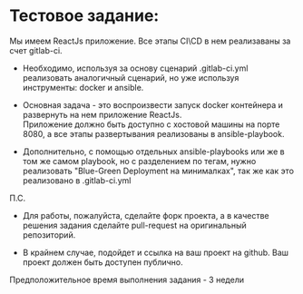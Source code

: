# Тестовое задание:

Мы имеем ReactJs приложение. Все этапы CI\CD в нем реализаваны за счет gitlab-ci.  
+ Необходимо, используя за основу сценарий .gitlab-ci.yml реализовать аналогичный сценарий, но уже используя инструменты:
docker и ansible.  

+ Основная задача - это воспроизвести запуск docker контейнера и развернуть на нем приложение ReactJs.  
Приложение должно быть доступно с хостовой машины на порте 8080, а все этапы развертывания реализованы в ansible-playbook.

+ Дополнительно, с помощью отдельных ansible-playbooks или же в том же самом playbook, но с разделением по тегам, нужно  
реализовать "Blue-Green Deployment на минималках", так же как это реализовано в .gitlab-ci.yml



П.С.  
* Для работы, пожалуйста, сделайте форк проекта, а в качестве решения задания сделайте pull-request на 
оригинальный репозиторий.  

* В крайнем случае, подойдет и ссылка на ваш проект на github. Ваш проект должен быть доступен публично.  

Предположительное время выполнения задания - 3 недели
